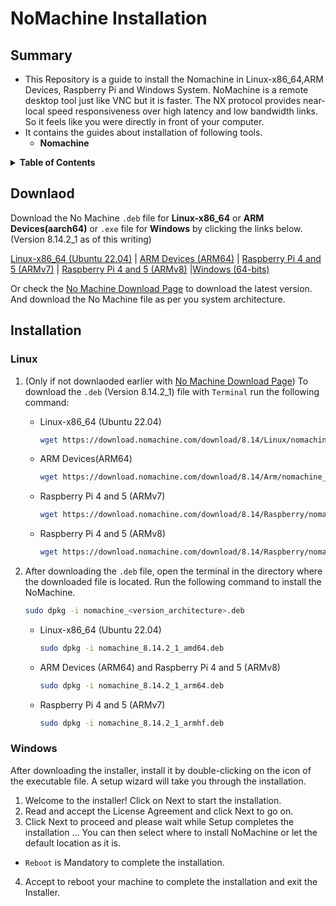 # NoMachine Installation 

## Summary
- This Repository is a guide to install the Nomachine in Linux-x86_64,ARM Devices, Raspberry Pi and Windows System. NoMachine is a remote desktop tool just like VNC but it is faster. The NX protocol provides near-local speed responsiveness over high latency and low bandwidth links. So it feels like you were directly in front of your computer.
- It contains the guides about installation of following tools.
  - **Nomachine**

<details>

<summary><b>Table of Contents</b></summary>

- **[Downlaod](#download)**
- **[Installation](#installation)**
  - [Linux](#linux)
  - [Windows](#windows)

</details>

## Downlaod
Download the No Machine `.deb` file for **Linux-x86_64** or **ARM Devices(aarch64)** or `.exe` file for **Windows** by clicking the links below. (Version 8.14.2_1 as of this writing)

[Linux-x86_64 (Ubuntu 22.04)](https://download.nomachine.com/download/8.14/Linux/nomachine_8.14.2_1_amd64.deb) | [ARM Devices (ARM64)](https://download.nomachine.com/download/8.14/Arm/nomachine_8.14.2_1_arm64.deb) | [Raspberry Pi 4 and 5 (ARMv7)](https://download.nomachine.com/download/8.14/Raspberry/nomachine_8.14.2_1_armhf.deb) | [Raspberry Pi 4 and 5 (ARMv8)](https://download.nomachine.com/download/8.14/Raspberry/nomachine_8.14.2_1_arm64.deb) |[Windows (64-bits)](https://download.nomachine.com/download/8.14/Windows/nomachine_8.14.2_2_x64.exe)

Or check the [No Machine Download Page](https://downloads.nomachine.com/) to download the latest version. And download the No Machine file as per you system architecture.


## Installation

### Linux

1. (Only if not downlaoded earlier with [No Machine Download Page](https://downloads.nomachine.com/)) To download the `.deb` (Version 8.14.2_1) file with `Terminal` run the following command:
    - Linux-x86_64 (Ubuntu 22.04)

      ```bash
      wget https://download.nomachine.com/download/8.14/Linux/nomachine_8.14.2_1_amd64.deb
      ```
    - ARM Devices(ARM64)

      ```bash
      wget https://download.nomachine.com/download/8.14/Arm/nomachine_8.14.2_1_arm64.deb
      ```
    - Raspberry Pi 4 and 5 (ARMv7)

      ```bash
      wget https://download.nomachine.com/download/8.14/Raspberry/nomachine_8.14.2_1_armhf.deb
      ```
    - Raspberry Pi 4 and 5 (ARMv8)

      ```bash
      wget https://download.nomachine.com/download/8.14/Raspberry/nomachine_8.14.2_1_arm64.deb
      ```
2. After downloading the `.deb` file, open the terminal in the directory where the downloaded file is located. Run the following command to install the NoMachine.
    ```bash
    sudo dpkg -i nomachine_<version_architecture>.deb 
    ```

    - Linux-x86_64 (Ubuntu 22.04)

      ```bash
      sudo dpkg -i nomachine_8.14.2_1_amd64.deb 
      ```

    - ARM Devices (ARM64) and Raspberry Pi 4 and 5 (ARMv8)

      ```bash
      sudo dpkg -i nomachine_8.14.2_1_arm64.deb 
      ```

    - Raspberry Pi 4 and 5 (ARMv7)
    
      ```bash
      sudo dpkg -i nomachine_8.14.2_1_armhf.deb 
      ```

### Windows
After downloading the installer, install it by double-clicking on the icon of the executable file.
A setup wizard will take you through the installation.

1. Welcome to the installer! Click on Next to start the installation.
2. Read and accept the License Agreement and click Next to go on.
3. Click Next to proceed and please wait while Setup completes the installation … You can then select where to install NoMachine or let the default location as it is.
- `Reboot` is Mandatory to complete the installation.
4. Accept to reboot your machine to complete the installation and exit the Installer.
